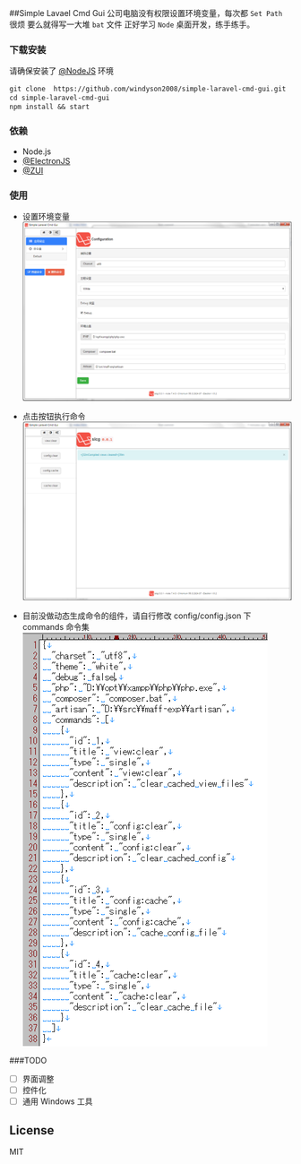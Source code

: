 ##Simple Lavael Cmd Gui
公司电脑没有权限设置环境变量，每次都 `Set Path` 很烦
要么就得写一大堆 `bat` 文件
正好学习 `Node` 桌面开发，练手练手。

### 下载安装
请确保安装了 [@NodeJS](https://nodejs.org/) 环境
```
git clone  https://github.com/windyson2008/simple-laravel-cmd-gui.git
cd simple-laravel-cmd-gui
npm install && start
```

### 依赖
* Node.js
* [@ElectronJS](https://electron.atom.io)
* [@ZUI](http://zui.sexy/)

### 使用
* 设置环境变量
![slcg1](https://github.com/windyson2008/MyWarehouse/raw/master/slcg-1.PNG)

* 点击按钮执行命令
![slcg2](https://github.com/windyson2008/MyWarehouse/raw/master/slcg-2.PNG)

* 目前没做动态生成命令的组件，请自行修改 config/config.json 下 commands 命令集
![slcg3](https://github.com/windyson2008/MyWarehouse/raw/master/slcg-3.PNG)

###TODO
- [ ] 界面调整
- [ ] 控件化
- [ ] 通用 Windows 工具

## License
MIT